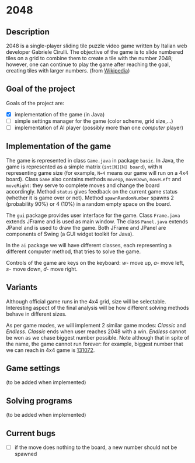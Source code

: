 # 2048

## Description 

2048 is a single-player sliding tile puzzle video game written by Italian web developer Gabriele Cirulli. The objective of the game is to slide numbered tiles on a grid to combine them to create a tile with the number 2048; however, one can continue to play the game after reaching the goal, creating tiles with larger numbers. (from [Wikipedia](https://en.wikipedia.org/wiki/2048_(video_game)))

## Goal of the project

Goals of the project are:
- [x] implementation of the game (in Java)
- [ ] simple settings manager for the game (color scheme, grid size,...)
- [ ] implementation of AI player (possibly more than one *computer* player)

## Implementation of the game

The game is represented in class `Game.java` in package `basic`. In Java, the game is represented as a simple matrix (`int[N][N] board`), with `N` representing game size (for example, `N=4` means our game will run on a 4x4 board). Class `Game` also contains methods `moveUp`, `moveDown`, `moveLeft` and `moveRight`: they serve to complete moves and change the board accordingly. Method `status` gives feedback on the current game status (whether it is game over or not). Method `spawnRandomNumber` spawns 2 (probability 90%) or 4 (10%) in a random empty space on the board.

The `gui` package provides user interface for the game. Class `Frame.java` extends JFrame and is used as main window. The class `Panel.java` extends JPanel and is used to draw the game. Both JFrame and JPanel are components of Swing (a GUI widget toolkit for Java).

In the `ai` package we will have different classes, each representing a different computer method, that tries to solve the game. 

Controls of the game are keys on the keyboard: *w*- move up, *a*- move left, *s*- move down, *d*- move right.

## Variants
Although official game runs in the 4x4 grid, size will be selectable. Interesting aspect of the final analysis will be how different solving methods behave in different sizes.

As per game modes, we will implement 2 similar game modes: *Classic* and *Endless*. *Classic* ends when user reaches 2048 with a win. *Endless* cannot be won as we chase biggest number possible. Note although that in spite of the name, the game cannot run forever: for example, biggest number that we can reach in 4x4 game is [131072](https://qph.fs.quoracdn.net/main-qimg-432256feb5c92d2a35549f120d03dbca).

## Game settings
(to be added when implemented)

## Solving programs

(to be added when implemented)

## Current bugs
- [ ] if the move does nothing to the board, a new number should not be spawned